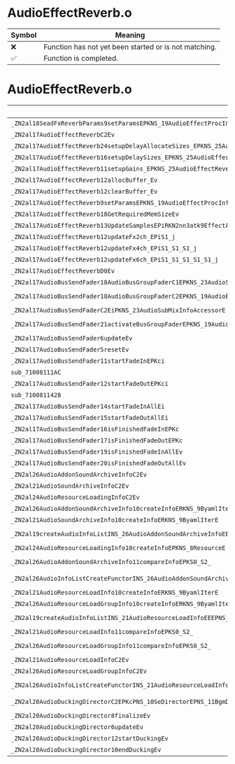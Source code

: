# AudioEffectReverb.o
| Symbol | Meaning 
| ------------- | ------------- 
| :x: | Function has not yet been started or is not matching. 
| :white_check_mark: | Function is completed. 


# AudioEffectReverb.o
| Symbol (Demangled) | Symbol (Mangled) | Decompiled? |
| ------------- |  ------------- | ------------- |
| `_ZN2al18SeadFxReverbParams9setParamsEPKNS_19AudioEffectProcInfoE` | `al::SeadFxReverbParams::setParams(al::AudioEffectProcInfo const*)` | :white_check_mark: |
| `_ZN2al17AudioEffectReverbC2Ev` | `al::AudioEffectReverb::AudioEffectReverb(void)` | :white_check_mark: |
| `_ZN2al17AudioEffectReverb24setupDelayAllocateSizes_EPKNS_25AudioEffectReverbProcInfoE` | `al::AudioEffectReverb::setupDelayAllocateSizes_(al::AudioEffectReverbProcInfo const*)` | :white_check_mark: |
| `_ZN2al17AudioEffectReverb16setupDelaySizes_EPKNS_25AudioEffectReverbProcInfoE` | `al::AudioEffectReverb::setupDelaySizes_(al::AudioEffectReverbProcInfo const*)` | :white_check_mark: |
| `_ZN2al17AudioEffectReverb11setupGains_EPKNS_25AudioEffectReverbProcInfoE` | `al::AudioEffectReverb::setupGains_(al::AudioEffectReverbProcInfo const*)` | :white_check_mark: |
| `_ZN2al17AudioEffectReverb12allocBuffer_Ev` | `al::AudioEffectReverb::allocBuffer_(void)` | :white_check_mark: |
| `_ZN2al17AudioEffectReverb12clearBuffer_Ev` | `al::AudioEffectReverb::clearBuffer_(void)` | :white_check_mark: |
| `_ZN2al17AudioEffectReverb9setParamsEPKNS_19AudioEffectProcInfoE` | `al::AudioEffectReverb::setParams(al::AudioEffectProcInfo const*)` | :white_check_mark: |
| `_ZN2al17AudioEffectReverb18GetRequiredMemSizeEv` | `al::AudioEffectReverb::GetRequiredMemSize(void)` | :white_check_mark: |
| `_ZN2al17AudioEffectReverb13UpdateSamplesEPiRKN2nn3atk9EffectAux16UpdateSamplesArgE` | `al::AudioEffectReverb::UpdateSamples(int *,nn::atk::EffectAux::UpdateSamplesArg const&)` | :white_check_mark: |
| `_ZN2al17AudioEffectReverb12updateFx2ch_EPiS1_j` | `al::AudioEffectReverb::updateFx2ch_(int *,int *,unsigned int)` | :white_check_mark: |
| `_ZN2al17AudioEffectReverb12updateFx4ch_EPiS1_S1_S1_j` | `al::AudioEffectReverb::updateFx4ch_(int *,int *,int *,int *,unsigned int)` | :white_check_mark: |
| `_ZN2al17AudioEffectReverb12updateFx6ch_EPiS1_S1_S1_S1_S1_j` | `al::AudioEffectReverb::updateFx6ch_(int *,int *,int *,int *,int *,int *,unsigned int)` | :white_check_mark: |
| `_ZN2al17AudioEffectReverbD0Ev` | `al::AudioEffectReverb::~AudioEffectReverb()` | :white_check_mark: |
| `_ZN2al17AudioBusSendFader18AudioBusGroupFaderC1EPKNS_23AudioSubMixInfoAccessorE` | `al::AudioBusSendFader::AudioBusGroupFader::AudioBusGroupFader(al::AudioSubMixInfoAccessor const*)` | :white_check_mark: |
| `_ZN2al17AudioBusSendFader18AudioBusGroupFaderC2EPKNS_19AudioBusSettingInfoEPKNS_22AudioInfoListWithPartsINS_16AudioBusSendInfoEEEPKNS_23AudioSubMixInfoAccessorE` | `al::AudioBusSendFader::AudioBusGroupFader::AudioBusGroupFader(al::AudioBusSettingInfo const*,al::AudioInfoListWithParts<al::AudioBusSendInfo> const*,al::AudioSubMixInfoAccessor const*)` | :white_check_mark: |
| `_ZN2al17AudioBusSendFaderC2EiPKNS_23AudioSubMixInfoAccessorE` | `al::AudioBusSendFader::AudioBusSendFader(int,al::AudioSubMixInfoAccessor const*)` | :white_check_mark: |
| `_ZN2al17AudioBusSendFader21activateBusGroupFaderEPKNS_19AudioBusSettingInfoEPKNS_22AudioInfoListWithPartsINS_16AudioBusSendInfoEEE` | `al::AudioBusSendFader::activateBusGroupFader(al::AudioBusSettingInfo const*,al::AudioInfoListWithParts<al::AudioBusSendInfo> const*)` | :white_check_mark: |
| `_ZN2al17AudioBusSendFader6updateEv` | `al::AudioBusSendFader::update(void)` | :white_check_mark: |
| `_ZN2al17AudioBusSendFader5resetEv` | `al::AudioBusSendFader::reset(void)` | :white_check_mark: |
| `_ZN2al17AudioBusSendFader11startFadeInEPKci` | `al::AudioBusSendFader::startFadeIn(char const*,int)` | :white_check_mark: |
| `sub_71008111AC` | `` | :white_check_mark: |
| `_ZN2al17AudioBusSendFader12startFadeOutEPKci` | `al::AudioBusSendFader::startFadeOut(char const*,int)` | :white_check_mark: |
| `sub_7100811428` | `` | :white_check_mark: |
| `_ZN2al17AudioBusSendFader14startFadeInAllEi` | `al::AudioBusSendFader::startFadeInAll(int)` | :white_check_mark: |
| `_ZN2al17AudioBusSendFader15startFadeOutAllEi` | `al::AudioBusSendFader::startFadeOutAll(int)` | :white_check_mark: |
| `_ZN2al17AudioBusSendFader16isFinishedFadeInEPKc` | `al::AudioBusSendFader::isFinishedFadeIn(char const*)` | :white_check_mark: |
| `_ZN2al17AudioBusSendFader17isFinishedFadeOutEPKc` | `al::AudioBusSendFader::isFinishedFadeOut(char const*)` | :white_check_mark: |
| `_ZN2al17AudioBusSendFader19isFinishedFadeInAllEv` | `al::AudioBusSendFader::isFinishedFadeInAll(void)` | :white_check_mark: |
| `_ZN2al17AudioBusSendFader20isFinishedFadeOutAllEv` | `al::AudioBusSendFader::isFinishedFadeOutAll(void)` | :white_check_mark: |
| `_ZN2al26AudioAddonSoundArchiveInfoC2Ev` | `al::AudioAddonSoundArchiveInfo::AudioAddonSoundArchiveInfo(void)` | :white_check_mark: |
| `_ZN2al21AudioSoundArchiveInfoC2Ev` | `al::AudioSoundArchiveInfo::AudioSoundArchiveInfo(void)` | :white_check_mark: |
| `_ZN2al24AudioResourceLoadingInfoC2Ev` | `al::AudioResourceLoadingInfo::AudioResourceLoadingInfo(void)` | :white_check_mark: |
| `_ZN2al26AudioAddonSoundArchiveInfo10createInfoERKNS_9ByamlIterE` | `al::AudioAddonSoundArchiveInfo::createInfo(al::ByamlIter const&)` | :white_check_mark: |
| `_ZN2al21AudioSoundArchiveInfo10createInfoERKNS_9ByamlIterE` | `al::AudioSoundArchiveInfo::createInfo(al::ByamlIter const&)` | :white_check_mark: |
| `_ZN2al19createAudioInfoListINS_26AudioAddonSoundArchiveInfoEEEPNS_22AudioInfoListWithPartsIT_EERKNS_9ByamlIterEi` | `al::AudioInfoListWithParts<al::AudioAddonSoundArchiveInfo> * al::createAudioInfoList<al::AudioAddonSoundArchiveInfo>(al::ByamlIter const&,int)` | :white_check_mark: |
| `_ZN2al24AudioResourceLoadingInfo10createInfoEPKNS_8ResourceE` | `al::AudioResourceLoadingInfo::createInfo(al::Resource const*)` | :white_check_mark: |
| `_ZN2al26AudioAddonSoundArchiveInfo11compareInfoEPKS0_S2_` | `al::AudioAddonSoundArchiveInfo::compareInfo(al::AudioAddonSoundArchiveInfo const*,al::AudioAddonSoundArchiveInfo const*)` | :white_check_mark: |
| `_ZN2al26AudioInfoListCreateFunctorINS_26AudioAddonSoundArchiveInfoEE30tryCreateAudioInfoAndSetToListERKNS_9ByamlIterE` | `al::AudioInfoListCreateFunctor<al::AudioAddonSoundArchiveInfo>::tryCreateAudioInfoAndSetToList(al::ByamlIter const&)` | :white_check_mark: |
| `_ZN2al21AudioResourceLoadInfo10createInfoERKNS_9ByamlIterE` | `al::AudioResourceLoadInfo::createInfo(al::ByamlIter const&)` | :white_check_mark: |
| `_ZN2al26AudioResourceLoadGroupInfo10createInfoERKNS_9ByamlIterE` | `al::AudioResourceLoadGroupInfo::createInfo(al::ByamlIter const&)` | :white_check_mark: |
| `_ZN2al19createAudioInfoListINS_21AudioResourceLoadInfoEEEPNS_22AudioInfoListWithPartsIT_EERKNS_9ByamlIterEi` | `al::AudioInfoListWithParts<al::AudioResourceLoadInfo> * al::createAudioInfoList<al::AudioResourceLoadInfo>(al::ByamlIter const&,int)` | :white_check_mark: |
| `_ZN2al21AudioResourceLoadInfo11compareInfoEPKS0_S2_` | `al::AudioResourceLoadInfo::compareInfo(al::AudioResourceLoadInfo const*,al::AudioResourceLoadInfo const*)` | :white_check_mark: |
| `_ZN2al26AudioResourceLoadGroupInfo11compareInfoEPKS0_S2_` | `al::AudioResourceLoadGroupInfo::compareInfo(al::AudioResourceLoadGroupInfo const*,al::AudioResourceLoadGroupInfo const*)` | :white_check_mark: |
| `_ZN2al21AudioResourceLoadInfoC2Ev` | `al::AudioResourceLoadInfo::AudioResourceLoadInfo(void)` | :white_check_mark: |
| `_ZN2al26AudioResourceLoadGroupInfoC2Ev` | `al::AudioResourceLoadGroupInfo::AudioResourceLoadGroupInfo(void)` | :white_check_mark: |
| `_ZN2al26AudioInfoListCreateFunctorINS_21AudioResourceLoadInfoEE30tryCreateAudioInfoAndSetToListERKNS_9ByamlIterE` | `al::AudioInfoListCreateFunctor<al::AudioResourceLoadInfo>::tryCreateAudioInfoAndSetToList(al::ByamlIter const&)` | :white_check_mark: |
| `_ZN2al20AudioDuckingDirectorC2EPKcPNS_10SeDirectorEPNS_11BgmDirectorEPNS_11BgmDataBaseE` | `al::AudioDuckingDirector::AudioDuckingDirector(char const*,al::SeDirector *,al::BgmDirector *,al::BgmDataBase *)` | :white_check_mark: |
| `_ZN2al20AudioDuckingDirector8finalizeEv` | `al::AudioDuckingDirector::finalize(void)` | :white_check_mark: |
| `_ZN2al20AudioDuckingDirector6updateEv` | `al::AudioDuckingDirector::update(void)` | :white_check_mark: |
| `_ZN2al20AudioDuckingDirector12startDuckingEv` | `al::AudioDuckingDirector::startDucking(void)` | :white_check_mark: |
| `_ZN2al20AudioDuckingDirector10endDuckingEv` | `al::AudioDuckingDirector::endDucking(void)` | :white_check_mark: |
